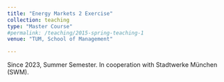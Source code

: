 ```yaml
---
title: "Energy Markets 2 Exercise"
collection: teaching
type: "Master Course"
#permalink: /teaching/2015-spring-teaching-1
venue: "TUM, School of Management"

---
```


Since 2023, Summer Semester. In cooperation with Stadtwerke München (SWM). 


